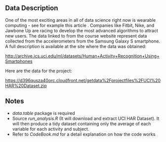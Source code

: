 ## Data Description

One of the most exciting areas in all of data science right now is wearable computing - see for example this article . Companies like Fitbit, Nike, and Jawbone Up are racing to develop the most advanced algorithms to attract new users. The data linked to from the course website represent data collected from the accelerometers from the Samsung Galaxy S smartphone. A full description is available at the site where the data was obtained:

http://archive.ics.uci.edu/ml/datasets/Human+Activity+Recognition+Using+Smartphones

Here are the data for the project:

https://d396qusza40orc.cloudfront.net/getdata%2Fprojectfiles%2FUCI%20HAR%20Dataset.zip

## Notes
* *data.table* package is required
* Source *run_analysis.R* (It will download and extract UCI HAR Dataset). It will then produce a tidy dataset containing only the average of each variable for each activity and subject.
* Refer to *CodeBook.md* for a detail explanation on how the code works
